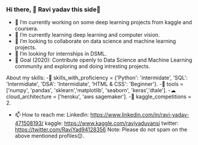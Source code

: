 ### Hi there, 👋 Ravi yadav this side🤗

- 🔭 I’m currently working on some deep learning projects from kaggle and coursera.
- 🌱 I’m currently learning deep learning and computer vision.
- 👯 I’m looking to collaborate on data science and machine learning projects.
- 🤔 I’m looking for internships in DSML.
- 🎯 Goal (2020): Contribute openly to Data Science and Machine Learning community and exploring and doing intresting projects.

About my skills:
-💼 skills_with_proficiency = {'Python': 'intermidate', 'SQL': 'Intermidiate', 'DSA': 'Intermidiate', 'HTML & CSS': 'Beginner'}.
-🔧 tools = ['numpy', 'pandas', 'sklearn','matplotlib', 'seaborn', 'keras','dtale'].
-☁ cloud_architecture = ['heroku', 'aws sagemaker'].
-📒 kaggle_competitions = 2.

- 📫 How to reach me:
LinkedIn: https://www.linkedin.com/in/ravi-yadav-471508193/
kaggle: https://www.kaggle.com/raviyaduvansi
twitter: https://twitter.com/RaviYad94128356
Note: Please do not spam on the above mentioned profiles😌.


